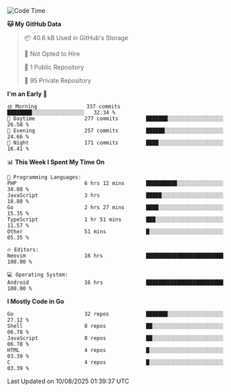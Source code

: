 
<!--START_SECTION:waka-->
![Code Time](http://img.shields.io/badge/Code%20Time-6%2C165%20hrs%2046%20mins-blue)

**🐱 My GitHub Data** 

> 📦 40.6 kB Used in GitHub's Storage 
 > 
> 🚫 Not Opted to Hire
 > 
> 📜 1 Public Repository 
 > 
> 🔑 95 Private Repository 
 > 
**I'm an Early 🐤** 

```text
🌞 Morning                337 commits         ████████░░░░░░░░░░░░░░░░░   32.34 % 
🌆 Daytime                277 commits         ███████░░░░░░░░░░░░░░░░░░   26.58 % 
🌃 Evening                257 commits         ██████░░░░░░░░░░░░░░░░░░░   24.66 % 
🌙 Night                  171 commits         ████░░░░░░░░░░░░░░░░░░░░░   16.41 % 
```


📊 **This Week I Spent My Time On** 

```text
💬 Programming Languages: 
PHP                      6 hrs 12 mins       ██████████░░░░░░░░░░░░░░░   38.80 % 
JavaScript               3 hrs               █████░░░░░░░░░░░░░░░░░░░░   18.80 % 
Go                       2 hrs 27 mins       ████░░░░░░░░░░░░░░░░░░░░░   15.35 % 
TypeScript               1 hr 51 mins        ███░░░░░░░░░░░░░░░░░░░░░░   11.57 % 
Other                    51 mins             █░░░░░░░░░░░░░░░░░░░░░░░░   05.35 % 

🔥 Editors: 
Neovim                   16 hrs              █████████████████████████   100.00 % 

💻 Operating System: 
Android                  16 hrs              █████████████████████████   100.00 % 
```

**I Mostly Code in Go** 

```text
Go                       32 repos            ███████░░░░░░░░░░░░░░░░░░   27.12 % 
Shell                    8 repos             ██░░░░░░░░░░░░░░░░░░░░░░░   06.78 % 
JavaScript               8 repos             ██░░░░░░░░░░░░░░░░░░░░░░░   06.78 % 
HTML                     4 repos             █░░░░░░░░░░░░░░░░░░░░░░░░   03.39 % 
C                        4 repos             █░░░░░░░░░░░░░░░░░░░░░░░░   03.39 % 
```




 Last Updated on 10/08/2025 01:39:37 UTC
<!--END_SECTION:waka-->

